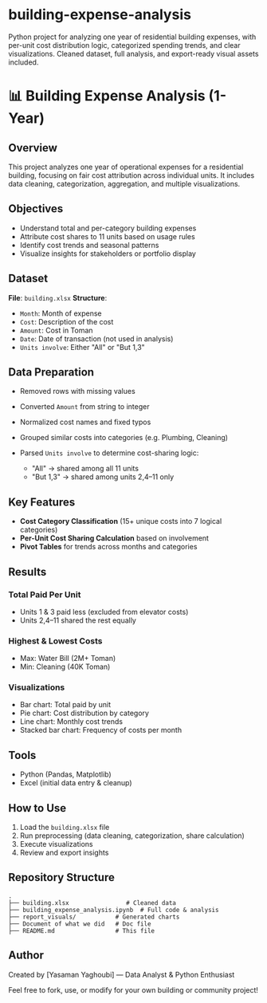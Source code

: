 # building-expense-analysis
Python project for analyzing one year of residential building expenses, with per-unit cost distribution logic, categorized spending trends, and clear visualizations. Cleaned dataset, full analysis, and export-ready visual assets included.

# 📊 Building Expense Analysis (1-Year)

## Overview

This project analyzes one year of operational expenses for a residential building, focusing on fair cost attribution across individual units. It includes data cleaning, categorization, aggregation, and multiple visualizations.

## Objectives

* Understand total and per-category building expenses
* Attribute cost shares to 11 units based on usage rules
* Identify cost trends and seasonal patterns
* Visualize insights for stakeholders or portfolio display

## Dataset

**File**: `building.xlsx`
**Structure**:

* `Month`: Month of expense
* `Cost`: Description of the cost
* `Amount`: Cost in Toman
* `Date`: Date of transaction (not used in analysis)
* `Units involve`: Either "All" or "But 1,3"

## Data Preparation

* Removed rows with missing values
* Converted `Amount` from string to integer
* Normalized cost names and fixed typos
* Grouped similar costs into categories (e.g. Plumbing, Cleaning)
* Parsed `Units involve` to determine cost-sharing logic:

  * "All" → shared among all 11 units
  * "But 1,3" → shared among units 2,4–11 only

## Key Features

* **Cost Category Classification** (15+ unique costs into 7 logical categories)
* **Per-Unit Cost Sharing Calculation** based on involvement
* **Pivot Tables** for trends across months and categories

## Results

### Total Paid Per Unit

* Units 1 & 3 paid less (excluded from elevator costs)
* Units 2,4–11 shared the rest equally

### Highest & Lowest Costs

* Max: Water Bill (2M+ Toman)
* Min: Cleaning (40K Toman)

### Visualizations

* Bar chart: Total paid by unit
* Pie chart: Cost distribution by category
* Line chart: Monthly cost trends
* Stacked bar chart: Frequency of costs per month

## Tools

* Python (Pandas, Matplotlib)
* Excel (initial data entry & cleanup)

## How to Use

1. Load the `building.xlsx` file
2. Run preprocessing (data cleaning, categorization, share calculation)
3. Execute visualizations
4. Review and export insights

## Repository Structure

```
.
├── building.xlsx                # Cleaned data
├── building_expense_analysis.ipynb  # Full code & analysis
├── report_visuals/           # Generated charts
├── Document of what we did   # Doc file
├── README.md                 # This file
```

## Author

Created by \[Yasaman Yaghoubi] — Data Analyst & Python Enthusiast

Feel free to fork, use, or modify for your own building or community project!
